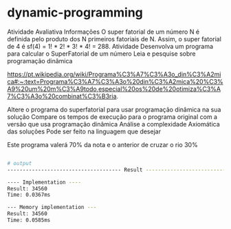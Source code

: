 # dynamic-programming

Atividade Avaliativa
Informações
O super fatorial de um número N é definida pelo produto dos N primeiros fatoriais de N. Assim, o super fatorial de 4 é sf(4) = 1! * 2! * 3! * 4! = 288. 
Atividade
Desenvolva um programa para calcular o SuperFatorial de um número
Leia e pesquise sobre programação dinâmica

https://pt.wikipedia.org/wiki/Programa%C3%A7%C3%A3o_din%C3%A2mica#:~:text=Programa%C3%A7%C3%A3o%20din%C3%A2mica%20%C3%A9%20um%20m%C3%A9todo,especial%20os%20de%20otimiza%C3%A7%C3%A3o%20combinat%C3%B3ria.

Altere o programa do superfatorial para usar programação dinâmica na sua solução
Compare os tempos de execução para o programa original com a versão que usa programação dinâmica
Análise a complexidade Axiomática das soluções
Pode ser feito na linguagem que desejar

Este programa valerá 70% da nota e o anterior de cruzar o rio 30%
```bash

# output
------------------------------------- Result -------------------------------------

---- Implementation ----
Result: 34560
Time: 0.0367ms

--- Memory implementation ---
Result: 34560
Time: 0.0585ms
```

